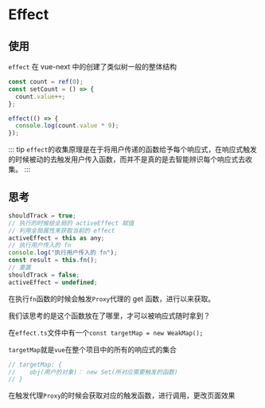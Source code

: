 # Effect

## 使用

`effect` 在 vue-next 中的创建了类似树一般的整体结构

```javascript
const count = ref(0);
const setCount = () => {
  count.value++;
};

effect(() => {
  console.log(count.value * 9);
});
```

::: tip
`effect`的收集原理是在于将用户传递的函数给予每个响应式，在响应式触发的时候被动的去触发用户传入函数，而并不是真的是去智能辨识每个响应式去收集。
:::

## 思考

```javascript
shouldTrack = true;
// 执行的时候给全局的 activeEffect 赋值
// 利用全局属性来获取当前的 effect
activeEffect = this as any;
// 执行用户传入的 fn
console.log("执行用户传入的 fn");
const result = this.fn();
// 重置
shouldTrack = false;
activeEffect = undefined;
```

在执行`fn`函数的时候会触发`Proxy`代理的 get 函数，进行以来获取。

我们该思考的是这个函数放在了哪里，才可以被响应式随时拿到？

在`effect.ts`文件中有一个`const targetMap = new WeakMap();`

`targetMap`就是`vue`在整个项目中的所有的响应式的集合

```javascript
// targetMap: {
//    obj(用户的对象)： new Set(所对应需要触发的函数)
// }
```

在触发代理`Proxy`的时候会获取对应的触发函数，进行调用，更改页面效果
